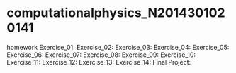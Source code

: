 # computationalphysics_N2014301020141
homework
Exercise_01:
Exercise_02:
Exercise_03:
Exercise_04:
Exercise_05:
Exercise_06:
Exercise_07:
Exercise_08:
Exercise_09:
Exercise_10:
Exercise_11:
Exercise_12:
Exercise_13:
Exercise_14:
Final Project:
